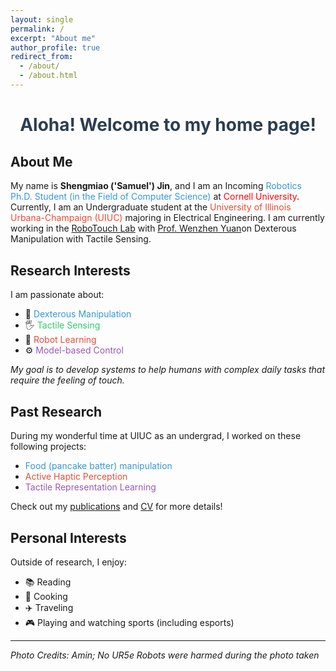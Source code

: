 ```yaml
---
layout: single
permalink: /
excerpt: "About me"
author_profile: true
redirect_from: 
  - /about/
  - /about.html
---
```


<div style="text-align: center; margin-bottom: 30px;">
  <h1 style="color: #2c3e50; font-size: 2.0em;">Aloha! Welcome to my home page!</h1>
</div>

## About Me

My name is **Shengmiao ('Samuel') Jin**, and I am an Incoming <span style="color: #3498db">Robotics Ph.D. Student (in the Field of Computer Science) </span> at <span style="color:rgb(255, 0, 0)">Cornell University</span>. Currently, I am an Undergraduate student at the <span style="color:rgb(237, 74, 46)">University of Illinois Urbana-Champaign (UIUC)</span> majoring in Electrical Engineering. I am currently working in the [RoboTouch Lab](https://robotouchlab.web.illinois.edu/) with [Prof. Wenzhen Yuan](https://cs.illinois.edu/about/people/all-faculty/yuanwz)on Dexterous Manipulation with Tactile Sensing.

## Research Interests

I am passionate about:

* 🤖 <span style="color: #3498db">Dexterous Manipulation</span>
* 🖐️ <span style="color: #2ecc71">Tactile Sensing</span>
* 🧠 <span style="color: #e74c3c">Robot Learning</span>
* ⚙️ <span style="color: #9b59b6">Model-based Control</span>

*My goal is to develop systems to help humans with complex daily tasks that require the feeling of touch.*

## Past Research

During my wonderful time at UIUC as an undergrad, I worked on these following projects:

* <span style="color: #3498db">Food (pancake batter) manipulation</span>
* <span style="color: #e74c3c">Active Haptic Perception</span>
* <span style="color: #9b59b6">Tactile Representation Learning</span>

Check out my [publications](/publications/) and [CV](/cv/) for more details!

## Personal Interests

Outside of research, I enjoy:

* 📚 Reading
* 🍳 Cooking
* ✈️ Traveling
* 🎮 Playing and watching sports (including esports)

---

*Photo Credits: Amin; No UR5e Robots were harmed during the photo taken*

<script type="text/javascript" id="clustrmaps" src="//clustrmaps.com/map_v2.js?d=q34gFVYOjplWwCXaPKaCFqMOnzKQOhNFIWApOYyNmss&cl=ffffff&w=a"></script>
<style>
  #clustrmaps-widget-v2 {
    display: none !important;
  }
</style>
